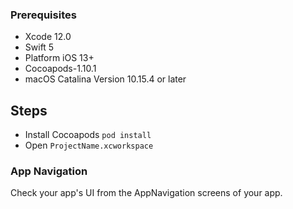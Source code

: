 ### Prerequisites

- Xcode 12.0
- Swift 5
- Platform iOS 13+
- Cocoapods-1.10.1
- macOS Catalina Version 10.15.4 or later

## Steps
- Install Cocoapods `pod install`
- Open `ProjectName.xcworkspace`

### App Navigation
Check your app's UI from the AppNavigation screens of your app.
